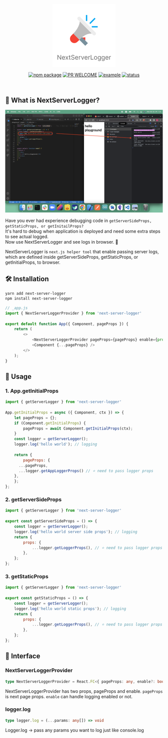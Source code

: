 <p align="center">
  <img src="./static/logo.png" />
</p>

<p align="center">
  <a href="https://npmjs.com/package/NextServerLogger"><img src="https://img.shields.io/npm/v/NextServerLogger" alt="npm package"></a>
  <a href="https://github.com/eddie0329/NextServerLogger/pulls"><img src="https://img.shields.io/badge/PRs-welcome-brightgreen.svg?style=flat-square" alt="PR WELCOME" /></a>
  <a href="https://github.com/eddie0329/NextServerLogger/tree/main/playground"><img src="https://img.shields.io/badge/%F0%9F%92%A1-examples-ff615b.svg?style=flat-square" alt="example" /></a>
  <a href="http://npm-stat.com/charts.html?package=NextServerLogger&from=2023-04-07"><img src="https://img.shields.io/npm/dm/NextServerLogger.svg?style=flat-square" alt="status" /></a>
</p>
<br />


## 🤔 What is NextServerLogger?
<p align="center">
  <img src="./static/example.png" />
</p>

Have you ever had experience debugging code in `getServerSideProps, getStaticProps, or getInitailProps?` <br />
It's hard to debug when application is deployed and need some extra steps to see actual logged. <br />
Now use NextServerLogger and see logs in browser. 🎉

NextServerLogger is `next.js helper tool` that enable passing server logs, which are defined inside getServerSideProps, getStaticProps, or getInitialProps, to browser.

## 🛠 Installation

```shell
yarn add next-server-logger
npm install next-server-logger
```

```javascript
// _app.js
import { NextServerLoggerProvider } from 'next-server-logger'

export default function App({ Component, pageProps }) {
	return (
		<>
			<NextServerLoggerProvider pageProps={pageProps} enable={process.env.NEXT_PUBLIC_ENV === 'development'} />
			<Component {...pageProps} />
		</>
	);
}
```

## 🌈 Usage

### 1. App.getInitialProps

```javascript
import { getServerLogger } from 'next-server-logger'

App.getInitialProps = async ({ Component, ctx }) => {
	let pageProps = {};
	if (Component.getInitialProps) {
		pageProps = await Component.getInitialProps(ctx);
	}
	const logger = getServerLogger();
	logger.log('hello world'); // logging

	return {
		pageProps: { 
      ...pageProps, 
      ...logger.getAppLoggerProps() // ⭐️ need to pass logger props
    }, 
	};
};
```

### 2. getServerSideProps

```javascript
import { getServerLogger } from 'next-server-logger'

export const getServerSideProps = () => {
	const logger = getServerLogger();
	logger.log('hello world server side props'); // logging
	return {
		props: {
			...logger.getLoggerProps(), // ⭐️ need to pass logger props
		},
	};
};
```

### 3. getStaticProps

```javascript
import { getServerLogger } from 'next-server-logger'

export const getStaticProps = () => {
	const logger = getServerLogger();
	logger.log('hello world static props'); // logging
	return {
		props: {
			...logger.getLoggerProps(), // ⭐️ need to pass logger props
		},
	};
};
```

## 🚧 Interface

### NextServerLoggerProvider

```typescript
type NextServerLoggerProvider = React.FC<{ pageProps: any, enable?: boolean | true }>
```

NextServerLoggerProvider has two props, pageProps and enable.
`pageProps` is next page props.
`enable` can handle logging enabled or not.

### logger.log

```typescript
type logger.log = (...params: any[]) => void
```

Logger.log -> pass any params you want to log just like console.log
